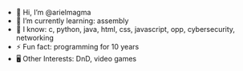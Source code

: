 - 👋 Hi, I’m @arielmagma
- 🌱 I’m currently learning: assembly
- 📖 I know: c, python, java, html, css, javascript, opp, cybersecurity, networking
- ⚡ Fun fact: programming for 10 years
- 🖥️ Other Interests: DnD, video games
